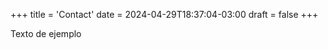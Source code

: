 +++
title = 'Contact'
date = 2024-04-29T18:37:04-03:00
draft = false
+++

<div class="mi-clase-contenedor">
    <p class="mi-clase-p">Texto de ejemplo</p>
</div>

